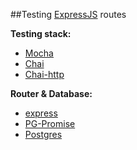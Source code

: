 ##Testing [ExpressJS](http://expressjs.com/) routes
  
 **Testing stack:**
 - [Mocha](https://mochajs.org/)
 - [Chai](http://chaijs.com/)
 - [Chai-http](https://github.com/chaijs/chai-http)
    
**Router & Database:**
 - [express](http://expressjs.com/)</li>
 - [PG-Promise](https://github.com/vitaly-t/pg-promise)
 - [Postgres](https://www.postgresql.org/)
